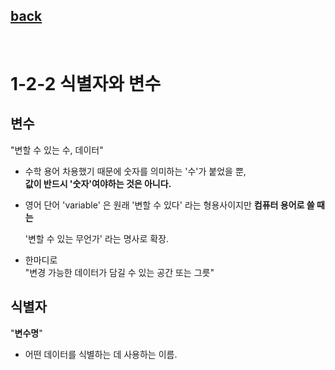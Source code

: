 ## [back](../../../README.md)

<br>

# 1-2-2 식별자와 변수

## 변수

"변할 수 있는 수, 데이터"

- 수학 용어 차용했기 때문에 숫자를 의미하는 '수'가 붙었을 뿐,<br>
  **값이 반드시 '숫자'여야하는 것은 아니다.**
- 영어 단어 'variable' 은 원래 '변할 수 있다' 라는 형용사이지만 **컴퓨터 용어로 쓸 때는**

  '변할 수 있는 무언가' 라는 명사로 확장.

- 한마디로 <br>
  "변경 가능한 데이터가 담길 수 있는 공간 또는 그릇"

## 식별자

"**변수명**" <br>

- 어떤 데이터를 식별하는 데 사용하는 이름.
